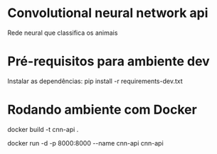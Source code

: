 # Convolutional neural network api

Rede neural que classifica os animais

# Pré-requisitos para ambiente dev

Instalar as dependências: pip install -r requirements-dev.txt

# Rodando ambiente com Docker

docker build -t cnn-api .

docker run -d -p 8000:8000 --name cnn-api cnn-api
